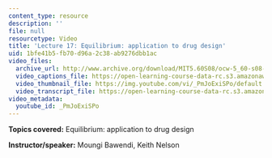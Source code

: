 ```yaml
---
content_type: resource
description: ''
file: null
resourcetype: Video
title: 'Lecture 17: Equilibrium: application to drug design'
uid: 1bfe41b5-fb70-d96a-2c38-ab9276dbb1ac
video_files:
  archive_url: http://www.archive.org/download/MIT5.60S08/ocw-5_60-s08-lec17_300k.mp4
  video_captions_file: https://open-learning-course-data-rc.s3.amazonaws.com/5-60-thermodynamics-kinetics-spring-2008/94956caf46f459d295320677948eb417_PmJoExiSPo.vtt
  video_thumbnail_file: https://img.youtube.com/vi/_PmJoExiSPo/default.jpg
  video_transcript_file: https://open-learning-course-data-rc.s3.amazonaws.com/5-60-thermodynamics-kinetics-spring-2008/c6a2e7fc064e2d193c2e6d3ee373c3c5_PmJoExiSPo.pdf
video_metadata:
  youtube_id: _PmJoExiSPo
---
```


**Topics covered:** Equilibrium: application to drug design

**Instructor/speaker:** Moungi Bawendi, Keith Nelson